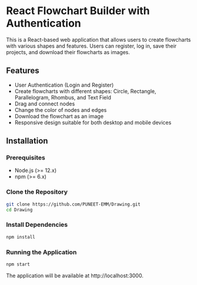 # React Flowchart Builder with Authentication

This is a React-based web application that allows users to create flowcharts with various shapes and features. Users can register, log in, save their projects, and download their flowcharts as images.

## Features

- User Authentication (Login and Register)
- Create flowcharts with different shapes: Circle, Rectangle, Parallelogram, Rhombus, and Text Field
- Drag and connect nodes
- Change the color of nodes and edges
- Download the flowchart as an image
- Responsive design suitable for both desktop and mobile devices

## Installation

### Prerequisites

- Node.js (>= 12.x)
- npm (>= 6.x)

### Clone the Repository

```sh
git clone https://github.com/PUNEET-EMM/Drawing.git
cd Drawing
```

### Install Dependencies
```sh
npm install
```
### Running the Application
```sh
npm start

```
 The application will be available at http://localhost:3000.








